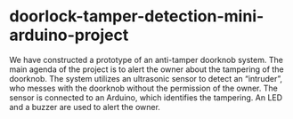 # doorlock-tamper-detection-mini-arduino-project
We have constructed a prototype of an anti-tamper doorknob system. The main agenda of the project is to alert the owner about the tampering of the doorknob. The system utilizes an ultrasonic sensor to detect an “intruder”, who messes with the doorknob without the permission of the owner. The sensor is connected to an Arduino, which identifies the tampering. An LED and a buzzer are used to alert the owner.
